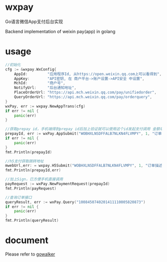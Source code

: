 # wxpay

Go语言微信App支付后台实现

Backend implementation of weixin pay(app) in golang 


# usage

```go
//初始化
cfg := &wxpay.WxConfig{
	AppId:         "应用程序Id, 从https://open.weixin.qq.com上可以看得到",
	AppKey:        "API密钥, 在 商户平台->账户设置->API安全 中设置",
	MchId:         "商户号",
	NotifyUrl:     "后台通知地址",
	PlaceOrderUrl: "https://api.mch.weixin.qq.com/pay/unifiedorder",
	QueryOrderUrl: "https://api.mch.weixin.qq.com/pay/orderquery",
}
wxPay, err := wxpay.NewAppTrans(cfg)
if err != nil {
	panic(err)
}

//获取prepay id，手机端得到prepay id后加上验证就可以使用这个id发起支付调用 金额单位是分
prepayId, err := wxPay.AppSubmit("WOBHXLNSDFFALB7NLKN4FLVMPY", 1, "订单描述","透传字段", "114.25.139.11")
if err != nil {
	panic(err)
}
fmt.Println(prepayId)

//h5支付获取跳转地址
mwebUrl,err: = wxpay.H5Submit("WOBHXLNSDFFALB7NLKN4FLVMPY", 1, "订单描述","透传字段", "114.25.139.11","场景信息")
fmt.Println(prepayId,err)

//加上Sign，已方便手机直接调用
payRequest := wxPay.NewPaymentRequest(prepayId)
fmt.Println(payRequest)

//查询订单接口
queryResult, err := wxPay.Query("1008450740201411110005820873")
if err != nil {
	panic(err)
}
fmt.Println(queryResult)

```

# document

Please refer to [gowalker](https://gowalker.org/github.com/imzjy/wxpay)